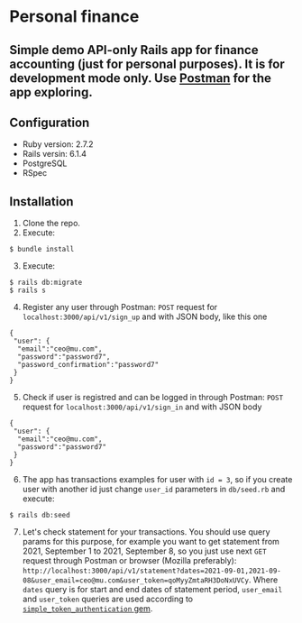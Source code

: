 Personal finance
======================
Simple demo API-only Rails app for finance accounting (just for personal purposes). It is for development mode only. Use [Postman](https://www.postman.com/downloads/) for the app exploring.
----------------------
## Configuration

+ Ruby version: 2.7.2
+ Rails versin: 6.1.4
+ PostgreSQL
+ RSpec

## Installation

1. Clone the repo.
2. Execute: 
```
$ bundle install
```
3. Execute: 
```
$ rails db:migrate
$ rails s
```
4. Register any user through Postman: `POST` request for `localhost:3000/api/v1/sign_up` and with JSON body, like this one
```
{
 "user": {
  "email":"ceo@mu.com",
  "password":"password7",
  "password_confirmation":"password7"
 }
}
```
5. Check if user is registred and can be logged in through Postman: `POST` request for `localhost:3000/api/v1/sign_in` and with JSON body
```
{
 "user": {
  "email":"ceo@mu.com",
  "password":"password7"
 }
}
```
6. The app has transactions examples for user with `id = 3`, so if you create user with another id just change `user_id` parameters in `db/seed.rb` and execute:
```
$ rails db:seed
```
7. Let's check statement for your transactions. You should use query params for this purpose, for example you want to get statement from 2021, September 1 to 2021, September 8, so you just use next `GET` request through Postman or browser (Mozilla preferably): `http://localhost:3000/api/v1/statement?dates=2021-09-01,2021-09-08&user_email=ceo@mu.com&user_token=qoMyyZmtaRH3DoNxUVCy`. Where `dates` query is for start and end dates of statement period, `user_email` and `user_token` queries are used according to [`simple_token_authentication` gem](https://github.com/gonzalo-bulnes/simple_token_authentication#authentication-method-1-query-params). 
